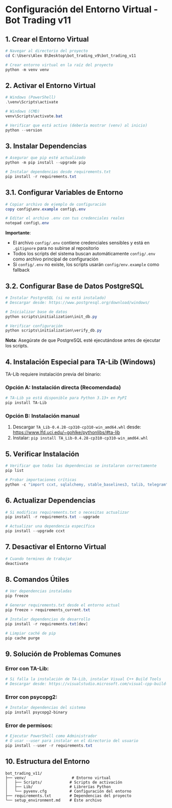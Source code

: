 # Configuración del Entorno Virtual - Bot Trading v11

## 1. Crear el Entorno Virtual

```powershell
# Navegar al directorio del proyecto
cd C:\Users\Alex B\Desktop\bot_trading_v9\bot_trading_v11

# Crear entorno virtual en la raíz del proyecto
python -m venv venv
```

## 2. Activar el Entorno Virtual

```powershell
# Windows (PowerShell)
.\venv\Scripts\activate

# Windows (CMD)
venv\Scripts\activate.bat

# Verificar que está activo (debería mostrar (venv) al inicio)
python --version
```

## 3. Instalar Dependencias

```powershell
# Asegurar que pip esté actualizado
python -m pip install --upgrade pip

# Instalar dependencias desde requirements.txt
pip install -r requirements.txt
```

## 3.1. Configurar Variables de Entorno

```powershell
# Copiar archivo de ejemplo de configuración
copy config\env.example config\.env

# Editar el archivo .env con tus credenciales reales
notepad config\.env
```

**Importante**: 
- El archivo `config/.env` contiene credenciales sensibles y está en `.gitignore` para no subirse al repositorio
- Todos los scripts del sistema buscan automáticamente `config/.env` como archivo principal de configuración
- Si `config/.env` no existe, los scripts usarán `config/env.example` como fallback

## 3.2. Configurar Base de Datos PostgreSQL

```powershell
# Instalar PostgreSQL (si no está instalado)
# Descargar desde: https://www.postgresql.org/download/windows/

# Inicializar base de datos
python scripts\initialization\init_db.py

# Verificar configuración
python scripts\initialization\verify_db.py
```

**Nota**: Asegúrate de que PostgreSQL esté ejecutándose antes de ejecutar los scripts.

## 4. Instalación Especial para TA-Lib (Windows)

TA-Lib requiere instalación previa del binario:

### Opción A: Instalación directa (Recomendada)
```powershell
# TA-Lib ya está disponible para Python 3.13+ en PyPI
pip install TA-Lib
```

### Opción B: Instalación manual
1. Descargar `TA_Lib-0.4.28-cp310-cp310-win_amd64.whl` desde: https://www.lfd.uci.edu/~gohlke/pythonlibs/#ta-lib
2. Instalar: `pip install TA_Lib-0.4.28-cp310-cp310-win_amd64.whl`

## 5. Verificar Instalación

```powershell
# Verificar que todas las dependencias se instalaron correctamente
pip list

# Probar importaciones críticas
python -c "import ccxt, sqlalchemy, stable_baselines3, talib, telegram"
```

## 6. Actualizar Dependencias

```powershell
# Si modificas requirements.txt o necesitas actualizar
pip install -r requirements.txt --upgrade

# Actualizar una dependencia específica
pip install --upgrade ccxt
```

## 7. Desactivar el Entorno Virtual

```powershell
# Cuando termines de trabajar
deactivate
```

## 8. Comandos Útiles

```powershell
# Ver dependencias instaladas
pip freeze

# Generar requirements.txt desde el entorno actual
pip freeze > requirements_current.txt

# Instalar dependencias de desarrollo
pip install -r requirements.txt[dev]

# Limpiar caché de pip
pip cache purge
```

## 9. Solución de Problemas Comunes

### Error con TA-Lib:
```powershell
# Si falla la instalación de TA-Lib, instalar Visual C++ Build Tools
# Descargar desde: https://visualstudio.microsoft.com/visual-cpp-build-tools/
```

### Error con psycopg2:
```powershell
# Instalar dependencias del sistema
pip install psycopg2-binary
```

### Error de permisos:
```powershell
# Ejecutar PowerShell como Administrador
# O usar --user para instalar en el directorio del usuario
pip install --user -r requirements.txt
```

## 10. Estructura del Entorno

```
bot_trading_v11/
├── venv/                    # Entorno virtual
│   ├── Scripts/            # Scripts de activación
│   ├── Lib/                # Librerías Python
│   └── pyvenv.cfg          # Configuración del entorno
├── requirements.txt        # Dependencias del proyecto
└── setup_environment.md    # Este archivo
```

